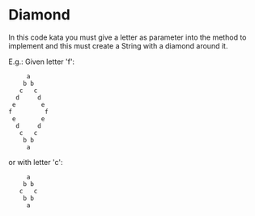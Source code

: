 Diamond 
========
In this code kata you must give a letter as parameter into the method to implement and 
this must create a String with a diamond around it.

E.g.: Given letter 'f':
```text
     a
    b b
   c   c
  d     d
 e       e
f         f
 e       e
  d     d
   c   c
    b b
     a
```
or with letter 'c':
```text
     a
    b b
   c   c
    b b
     a
```
